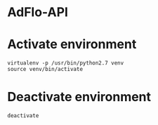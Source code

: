 # AdFlo-API

# Activate environment
    virtualenv -p /usr/bin/python2.7 venv
    source venv/bin/activate
# Deactivate environment 
    deactivate
    